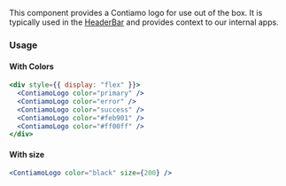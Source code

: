 This component provides a Contiamo logo for use out of the box. It is typically used in the [HeaderBar](#headerbar) and provides context to our internal apps.

### Usage

#### With Colors

```jsx
<div style={{ display: "flex" }}>
  <ContiamoLogo color="primary" />
  <ContiamoLogo color="error" />
  <ContiamoLogo color="success" />
  <ContiamoLogo color="#feb901" />
  <ContiamoLogo color="#ff00ff" />
</div>
```

#### With size

```jsx
<ContiamoLogo color="black" size={200} />
```
